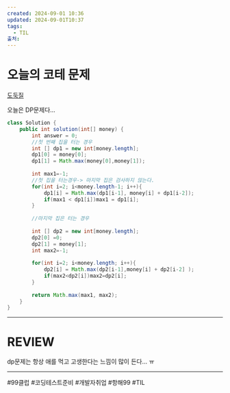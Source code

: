 ```yaml
---
created: 2024-09-01 10:36
updated: 2024-09-01T10:37
tags:
  - TIL
출처: 
---
```

# 오늘의 코테 문제
[도둑질](https://school.programmers.co.kr/learn/courses/30/lessons/42897#)

오늘은 DP문제다...

```java
class Solution {
    public int solution(int[] money) {
        int answer = 0;
        //첫 번째 집을 터는 경우
        int [] dp1 = new int[money.length];
        dp1[0] = money[0];
        dp1[1] = Math.max(money[0],money[1]);
        
        int max1=-1;
        //첫 집을 터는경우-> 마지막 집은 검사하지 않는다.
        for(int i=2; i<money.length-1; i++){
            dp1[i] = Math.max(dp1[i-1], money[i] + dp1[i-2]);
            if(max1 < dp1[i])max1 = dp1[i];
        }
        
        //마지막 집은 터는 경우
        
        int [] dp2 = new int[money.length];
        dp2[0] =0;
        dp2[1] = money[1];
        int max2=-1;
        
        for(int i=2; i<money.length; i++){
            dp2[i] = Math.max(dp2[i-1],money[i] + dp2[i-2] );
            if(max2<dp2[i])max2=dp2[i];
        }
        
        return Math.max(max1, max2);
    }
}
```


---
# REVIEW
dp문제는 항상 애를 먹고 고생한다는 느낌이 많이 든다... ㅠ 

---
 #99클럽 #코딩테스트준비 #개발자취업 #항해99 #TIL